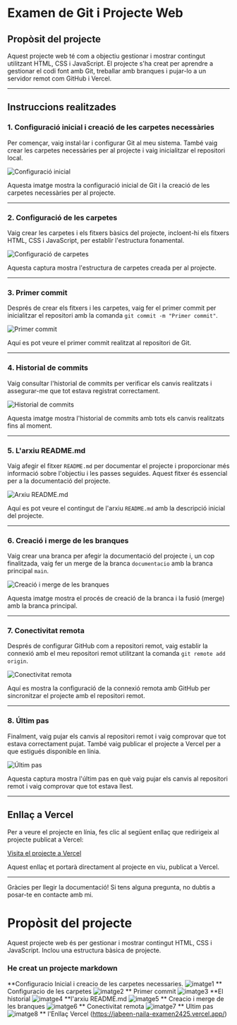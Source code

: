 # Examen de Git i Projecte Web

## Propòsit del projecte
Aquest projecte web té com a objectiu gestionar i mostrar contingut utilitzant HTML, CSS i JavaScript. El projecte s'ha creat per aprendre a gestionar el codi font amb Git, treballar amb branques i pujar-lo a un servidor remot com GitHub i Vercel.

---

## Instruccions realitzades

### **1. Configuració inicial i creació de les carpetes necessàries**
Per començar, vaig instal·lar i configurar Git al meu sistema. També vaig crear les carpetes necessàries per al projecte i vaig inicialitzar el repositori local.

![Configuració inicial](images/imatge1.png) <!-- Imatge que mostra la configuració inicial de Git o la creació de carpetes -->

Aquesta imatge mostra la configuració inicial de Git i la creació de les carpetes necessàries per al projecte.

---

### **2. Configuració de les carpetes**
Vaig crear les carpetes i els fitxers bàsics del projecte, incloent-hi els fitxers HTML, CSS i JavaScript, per establir l'estructura fonamental.

![Configuració de carpetes](images/imatge2.png) <!-- Imatge que mostra l'estructura de carpetes -->

Aquesta captura mostra l'estructura de carpetes creada per al projecte.

---

### **3. Primer commit**
Després de crear els fitxers i les carpetes, vaig fer el primer commit per inicialitzar el repositori amb la comanda `git commit -m "Primer commit"`.

![Primer commit](images/imatge3.png) <!-- Imatge que mostra el primer commit al repositori -->

Aquí es pot veure el primer commit realitzat al repositori de Git.

---

### **4. Historial de commits**
Vaig consultar l'historial de commits per verificar els canvis realitzats i assegurar-me que tot estava registrat correctament.

![Historial de commits](images/imatge4.png) <!-- Imatge que mostra l'historial de commits -->

Aquesta imatge mostra l'historial de commits amb tots els canvis realitzats fins al moment.

---

### **5. L'arxiu README.md**
Vaig afegir el fitxer `README.md` per documentar el projecte i proporcionar més informació sobre l'objectiu i les passes seguides. Aquest fitxer és essencial per a la documentació del projecte.

![Arxiu README.md](images/imatge5.png) <!-- Imatge que mostra el fitxer README.md -->

Aquí es pot veure el contingut de l'arxiu `README.md` amb la descripció inicial del projecte.

---

### **6. Creació i merge de les branques**
Vaig crear una branca per afegir la documentació del projecte i, un cop finalitzada, vaig fer un merge de la branca `documentacio` amb la branca principal `main`.

![Creació i merge de les branques](images/imatge6.png) <!-- Imatge que mostra el procés de creació i merge de les branques -->

Aquesta imatge mostra el procés de creació de la branca i la fusió (merge) amb la branca principal.

---

### **7. Conectivitat remota**
Després de configurar GitHub com a repositori remot, vaig establir la connexió amb el meu repositori remot utilitzant la comanda `git remote add origin`.

![Conectivitat remota](images/imatge7.png) <!-- Imatge que mostra la configuració de la connexió remota -->

Aquí es mostra la configuració de la connexió remota amb GitHub per sincronitzar el projecte amb el repositori remot.

---

### **8. Últim pas**
Finalment, vaig pujar els canvis al repositori remot i vaig comprovar que tot estava correctament pujat. També vaig publicar el projecte a Vercel per a que estigués disponible en línia.

![Últim pas](images/imatge8.png) <!-- Imatge que mostra l'últim pas del procés de pujar els canvis -->

Aquesta captura mostra l'últim pas en què vaig pujar els canvis al repositori remot i vaig comprovar que tot estava llest.

---

## Enllaç a Vercel

Per a veure el projecte en línia, fes clic al següent enllaç que redirigeix al projecte publicat a Vercel:

[Visita el projecte a Vercel](https://jabeen-naila-examen2425.vercel.app/)

Aquest enllaç et portarà directament al projecte en viu, publicat a Vercel.

---

Gràcies per llegir la documentació! Si tens alguna pregunta, no dubtis a posar-te en contacte amb mi.
# Propòsit del projecte
Aquest projecte web és per gestionar i mostrar contingut HTML, CSS i JavaScript. Inclou una estructura bàsica de projecte.
### He creat un projecte markdown
**Configuracio Inicial i creacio de les carpetes necessaries.
![imatge1](images/imatge1.png)
** Configuracio de les carpetes
![imatge2](images/imatge2.png)
** Primer commit
![imatge3](images/imatge3.png)
**El historial
![imatge4](images/imatge4.png)
**l'arxiu README.md
![imatge5](images/imatge5.png)
** Creacio i merge de les branques
![imatge6](images/imatge6.png)
** Conectivitat remota
![imatge7](images/imatge7.png)
** Ultim pas
![imatge8](images/imatge8.png)
** l'Enllaç Vercel
(https://jabeen-naila-examen2425.vercel.app/)



